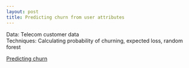 ```yaml
---
layout: post
title: Predicting churn from user attributes
---
```

Data: Telecom customer data  
Techniques: Calculating probability of churning, expected loss, random forest

[Predicting churn](https://github.com/JoomiK/PredictingChurn/blob/master/Churn.ipynb)  
